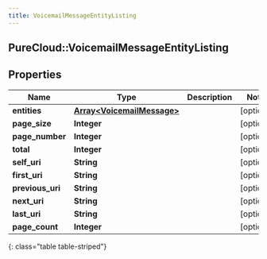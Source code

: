 ```yaml
---
title: VoicemailMessageEntityListing
---
```

## PureCloud::VoicemailMessageEntityListing

## Properties

|Name | Type | Description | Notes|
|------------ | ------------- | ------------- | -------------|
| **entities** | [**Array&lt;VoicemailMessage&gt;**](VoicemailMessage.html) |  | [optional] |
| **page_size** | **Integer** |  | [optional] |
| **page_number** | **Integer** |  | [optional] |
| **total** | **Integer** |  | [optional] |
| **self_uri** | **String** |  | [optional] |
| **first_uri** | **String** |  | [optional] |
| **previous_uri** | **String** |  | [optional] |
| **next_uri** | **String** |  | [optional] |
| **last_uri** | **String** |  | [optional] |
| **page_count** | **Integer** |  | [optional] |
{: class="table table-striped"}


